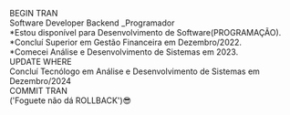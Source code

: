 BEGIN TRAN<br/> Software Developer Backend _Programador<br/> *Estou disponível para Desenvolvimento de Software(PROGRAMAÇÃO).<br/> *Concluí Superior em Gestão Financeira em Dezembro/2022.<br/> *Comecei Análise e Desenvolvimento de Sistemas em 2023.<br/> UPDATE WHERE<br/> Concluí Tecnólogo em Análise e Desenvolvimento de Sistemas em Dezembro/2024<br/> COMMIT TRAN<br/> ('Foguete não dá ROLLBACK')😎
